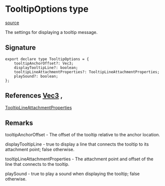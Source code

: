 # TooltipOptions type

[source](https://developers.meta.com/horizon-worlds/reference/2.0.0/core_tooltipoptions)

The settings for displaying a tooltip message.

## Signature

```
export declare type TooltipOptions = {
    tooltipAnchorOffset?: Vec3;
    displayTooltipLine?: boolean;
    tooltipLineAttachmentProperties?: TooltipLineAttachmentProperties;
    playSound?: boolean;
};
```

## References [Vec3](/horizon-worlds/reference/2.0.0/core_vec3) , 

[TooltipLineAttachmentProperties](/horizon-worlds/reference/2.0.0/core_tooltiplineattachmentproperties)

## Remarks

tooltipAnchorOffset - The offset of the tooltip relative to the anchor location.

  

displayTooltipLine - true to display a line that connects the tooltip to its attachment point; false otherwise.

  

tooltipLineAttachmentProperties - The attachment point and offset of the line that connects to the tooltip.

  

playSound - true to play a sound when displaying the tooltip; false otherwise.